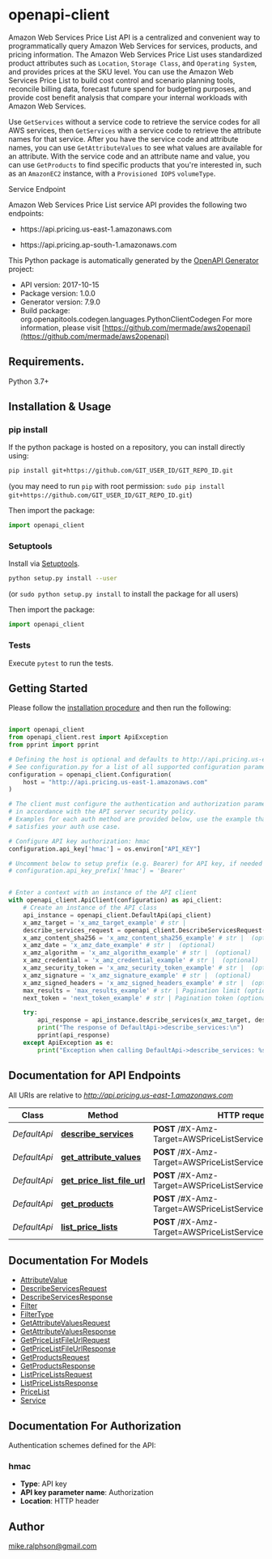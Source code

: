 # openapi-client
<p>Amazon Web Services Price List API is a centralized and convenient way to programmatically query Amazon Web Services for services, products, and pricing information. The Amazon Web Services Price List uses standardized product attributes such as <code>Location</code>, <code>Storage Class</code>, and <code>Operating System</code>, and provides prices at the SKU level. You can use the Amazon Web Services Price List to build cost control and scenario planning tools, reconcile billing data, forecast future spend for budgeting purposes, and provide cost benefit analysis that compare your internal workloads with Amazon Web Services.</p> <p>Use <code>GetServices</code> without a service code to retrieve the service codes for all AWS services, then <code>GetServices</code> with a service code to retrieve the attribute names for that service. After you have the service code and attribute names, you can use <code>GetAttributeValues</code> to see what values are available for an attribute. With the service code and an attribute name and value, you can use <code>GetProducts</code> to find specific products that you're interested in, such as an <code>AmazonEC2</code> instance, with a <code>Provisioned IOPS</code> <code>volumeType</code>.</p> <p>Service Endpoint</p> <p>Amazon Web Services Price List service API provides the following two endpoints:</p> <ul> <li> <p>https://api.pricing.us-east-1.amazonaws.com</p> </li> <li> <p>https://api.pricing.ap-south-1.amazonaws.com</p> </li> </ul>

This Python package is automatically generated by the [OpenAPI Generator](https://openapi-generator.tech) project:

- API version: 2017-10-15
- Package version: 1.0.0
- Generator version: 7.9.0
- Build package: org.openapitools.codegen.languages.PythonClientCodegen
For more information, please visit [https://github.com/mermade/aws2openapi](https://github.com/mermade/aws2openapi)

## Requirements.

Python 3.7+

## Installation & Usage
### pip install

If the python package is hosted on a repository, you can install directly using:

```sh
pip install git+https://github.com/GIT_USER_ID/GIT_REPO_ID.git
```
(you may need to run `pip` with root permission: `sudo pip install git+https://github.com/GIT_USER_ID/GIT_REPO_ID.git`)

Then import the package:
```python
import openapi_client
```

### Setuptools

Install via [Setuptools](http://pypi.python.org/pypi/setuptools).

```sh
python setup.py install --user
```
(or `sudo python setup.py install` to install the package for all users)

Then import the package:
```python
import openapi_client
```

### Tests

Execute `pytest` to run the tests.

## Getting Started

Please follow the [installation procedure](#installation--usage) and then run the following:

```python

import openapi_client
from openapi_client.rest import ApiException
from pprint import pprint

# Defining the host is optional and defaults to http://api.pricing.us-east-1.amazonaws.com
# See configuration.py for a list of all supported configuration parameters.
configuration = openapi_client.Configuration(
    host = "http://api.pricing.us-east-1.amazonaws.com"
)

# The client must configure the authentication and authorization parameters
# in accordance with the API server security policy.
# Examples for each auth method are provided below, use the example that
# satisfies your auth use case.

# Configure API key authorization: hmac
configuration.api_key['hmac'] = os.environ["API_KEY"]

# Uncomment below to setup prefix (e.g. Bearer) for API key, if needed
# configuration.api_key_prefix['hmac'] = 'Bearer'


# Enter a context with an instance of the API client
with openapi_client.ApiClient(configuration) as api_client:
    # Create an instance of the API class
    api_instance = openapi_client.DefaultApi(api_client)
    x_amz_target = 'x_amz_target_example' # str | 
    describe_services_request = openapi_client.DescribeServicesRequest() # DescribeServicesRequest | 
    x_amz_content_sha256 = 'x_amz_content_sha256_example' # str |  (optional)
    x_amz_date = 'x_amz_date_example' # str |  (optional)
    x_amz_algorithm = 'x_amz_algorithm_example' # str |  (optional)
    x_amz_credential = 'x_amz_credential_example' # str |  (optional)
    x_amz_security_token = 'x_amz_security_token_example' # str |  (optional)
    x_amz_signature = 'x_amz_signature_example' # str |  (optional)
    x_amz_signed_headers = 'x_amz_signed_headers_example' # str |  (optional)
    max_results = 'max_results_example' # str | Pagination limit (optional)
    next_token = 'next_token_example' # str | Pagination token (optional)

    try:
        api_response = api_instance.describe_services(x_amz_target, describe_services_request, x_amz_content_sha256=x_amz_content_sha256, x_amz_date=x_amz_date, x_amz_algorithm=x_amz_algorithm, x_amz_credential=x_amz_credential, x_amz_security_token=x_amz_security_token, x_amz_signature=x_amz_signature, x_amz_signed_headers=x_amz_signed_headers, max_results=max_results, next_token=next_token)
        print("The response of DefaultApi->describe_services:\n")
        pprint(api_response)
    except ApiException as e:
        print("Exception when calling DefaultApi->describe_services: %s\n" % e)

```

## Documentation for API Endpoints

All URIs are relative to *http://api.pricing.us-east-1.amazonaws.com*

Class | Method | HTTP request | Description
------------ | ------------- | ------------- | -------------
*DefaultApi* | [**describe_services**](docs/DefaultApi.md#describe_services) | **POST** /#X-Amz-Target&#x3D;AWSPriceListService.DescribeServices | 
*DefaultApi* | [**get_attribute_values**](docs/DefaultApi.md#get_attribute_values) | **POST** /#X-Amz-Target&#x3D;AWSPriceListService.GetAttributeValues | 
*DefaultApi* | [**get_price_list_file_url**](docs/DefaultApi.md#get_price_list_file_url) | **POST** /#X-Amz-Target&#x3D;AWSPriceListService.GetPriceListFileUrl | 
*DefaultApi* | [**get_products**](docs/DefaultApi.md#get_products) | **POST** /#X-Amz-Target&#x3D;AWSPriceListService.GetProducts | 
*DefaultApi* | [**list_price_lists**](docs/DefaultApi.md#list_price_lists) | **POST** /#X-Amz-Target&#x3D;AWSPriceListService.ListPriceLists | 


## Documentation For Models

 - [AttributeValue](docs/AttributeValue.md)
 - [DescribeServicesRequest](docs/DescribeServicesRequest.md)
 - [DescribeServicesResponse](docs/DescribeServicesResponse.md)
 - [Filter](docs/Filter.md)
 - [FilterType](docs/FilterType.md)
 - [GetAttributeValuesRequest](docs/GetAttributeValuesRequest.md)
 - [GetAttributeValuesResponse](docs/GetAttributeValuesResponse.md)
 - [GetPriceListFileUrlRequest](docs/GetPriceListFileUrlRequest.md)
 - [GetPriceListFileUrlResponse](docs/GetPriceListFileUrlResponse.md)
 - [GetProductsRequest](docs/GetProductsRequest.md)
 - [GetProductsResponse](docs/GetProductsResponse.md)
 - [ListPriceListsRequest](docs/ListPriceListsRequest.md)
 - [ListPriceListsResponse](docs/ListPriceListsResponse.md)
 - [PriceList](docs/PriceList.md)
 - [Service](docs/Service.md)


<a id="documentation-for-authorization"></a>
## Documentation For Authorization


Authentication schemes defined for the API:
<a id="hmac"></a>
### hmac

- **Type**: API key
- **API key parameter name**: Authorization
- **Location**: HTTP header


## Author

mike.ralphson@gmail.com


